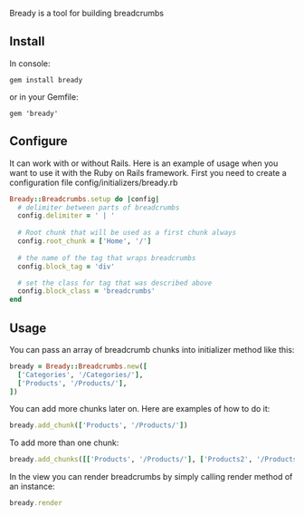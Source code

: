 Bready is a tool for building breadcrumbs

Install
-----------
In console: 
```
gem install bready
```
or in your Gemfile:
```
gem 'bready'
```


Configure
-----------
It can work with or without Rails. Here is an example of usage when you want to use it with the Ruby on Rails framework.
First you need to create a configuration file config/initializers/bready.rb

```ruby
Bready::Breadcrumbs.setup do |config|
  # delimiter between parts of breadcrumbs
  config.delimiter = ' | '
  
  # Root chunk that will be used as a first chunk always
  config.root_chunk = ['Home', '/']
  
  # the name of the tag that wraps breadcrumbs
  config.block_tag = 'div'

  # set the class for tag that was described above
  config.block_class = 'breadcrumbs'
end
```


Usage
-----------
You can pass an array of breadcrumb chunks into initializer method like this:

```ruby
bready = Bready::Breadcrumbs.new([
  ['Categories', '/Categories/'],
  ['Products', '/Products/'],
])
```

You can add more chunks later on. Here are examples of how to do it:

```ruby
bready.add_chunk(['Products', '/Products/'])
```

To add more than one chunk:

```ruby
bready.add_chunks([['Products', '/Products/'], ['Products2', '/Products2/']])
```


In the view you can render breadcrumbs by simply calling render method of an instance:

```ruby
bready.render
```
